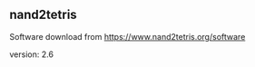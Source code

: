 nand2tetris
--------------------

Software download from https://www.nand2tetris.org/software

version: 2.6
